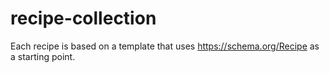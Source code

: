 # recipe-collection

Each recipe is based on a template that uses https://schema.org/Recipe as a starting point.
